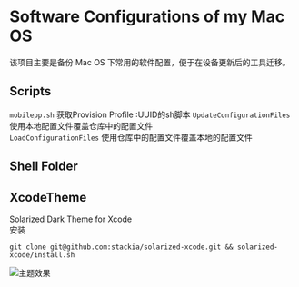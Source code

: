 # Software Configurations of my Mac OS
该项目主要是备份 Mac OS 下常用的软件配置，便于在设备更新后的工具迁移。

## Scripts
`mobilepp.sh` 获取Provision Profile :UUID的sh脚本
`UpdateConfigurationFiles` 使用本地配置文件覆盖仓库中的配置文件  
`LoadConfigurationFiles` 使用仓库中的配置文件覆盖本地的配置文件  

## Shell Folder



## XcodeTheme  
Solarized Dark Theme for Xcode  
安装  
```
git clone git@github.com:stackia/solarized-xcode.git && solarized-xcode/install.sh
```
![主题效果](https://github.com/stackia/solarized-xcode)
